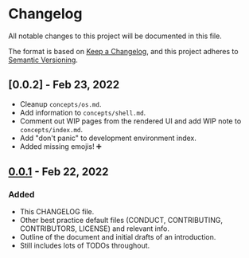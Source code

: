 # Changelog

All notable changes to this project will be documented in this file.

The format is based on [Keep a Changelog](https://keepachangelog.com/en/1.0.0/), and this project adheres to [Semantic Versioning](https://semver.org/spec/v2.0.0.html).

## [0.0.2] - Feb 23, 2022
- Cleanup `concepts/os.md`.
- Add information to `concepts/shell.md`.
- Comment out WIP pages from the rendered UI and add WIP note to `concepts/index.md`.
- Add "don't panic" to development environment index.
- Added missing emojis! ➕

## [0.0.1] - Feb 22, 2022

### Added

- This CHANGELOG file.
- Other best practice default files (CONDUCT, CONTRIBUTING, CONTRIBUTORS, LICENSE) and relevant info.
- Outline of the document and initial drafts of an introduction.
- Still includes lots of TODOs throughout.

[0.0.1]: https://github.com/cabnnt/awesome-internship-curriculum/releases/tag/v0.0.1
